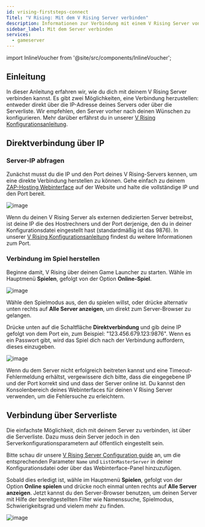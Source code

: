 ```yaml
---
id: vrising-firststeps-connect
Titel: "V Rising: Mit dem V Rising Server verbinden"
description: Informationen zur Verbindung mit einem V Rising Server von ZAP-Hosting - ZAP-Hosting.com Dokumentation
sidebar_label: Mit dem Server verbinden
services:
  - gameserver
---
```


import InlineVoucher from '@site/src/components/InlineVoucher';

## Einleitung

In dieser Anleitung erfahren wir, wie du dich mit deinem V Rising Server verbinden kannst. Es gibt zwei Möglichkeiten, eine Verbindung herzustellen: entweder direkt über die IP-Adresse deines Servers oder über die Serverliste. Wir empfehlen, den Server vorher nach deinen Wünschen zu konfigurieren. Mehr darüber erfährst du in unserer [V Rising Konfigurationsanleitung](vrising-configuration.md).

<InlineVoucher />

## Direktverbindung über IP

### Server-IP abfragen

Zunächst musst du die IP und den Port deines V Rising-Servers kennen, um eine direkte Verbindung herstellen zu können. Gehe einfach zu deinem [ZAP-Hosting Webinterface](https://zap-hosting.com/en/customer/) auf der Website und halte die vollständige IP und den Port bereit.

![image](https://screensaver01.zap-hosting.com/index.php/s/tyDGMi7YmmNMLsd/preview)

Wenn du deinen V Rising Server als externen dedizierten Server betreibst, ist deine IP die des Hostrechners und der Port derjenige, den du in deiner Konfigurationsdatei eingestellt hast (standardmäßig ist das 9876). In unserer [V Rising Konfigurationsanleitung](vrising-configuration.md) findest du weitere Informationen zum Port.

### Verbindung im Spiel herstellen

Beginne damit, V Rising über deinen Game Launcher zu starten. Wähle im Hauptmenü **Spielen**, gefolgt von der Option **Online-Spiel**.

![image](https://screensaver01.zap-hosting.com/index.php/s/cJcnRAX2Wj7sogx/preview)

Wähle den Spielmodus aus, den du spielen willst, oder drücke alternativ unten rechts auf **Alle Server anzeigen**, um direkt zum Server-Browser zu gelangen. 

Drücke unten auf die Schaltfläche **Direktverbindung** und gib deine IP gefolgt von dem Port ein, zum Beispiel: "123.456.679.123:9876". Wenn es ein Passwort gibt, wird das Spiel dich nach der Verbindung auffordern, dieses einzugeben.

![image](https://screensaver01.zap-hosting.com/index.php/s/tfroQDEgmr3p2D8/preview)

Wenn du dem Server nicht erfolgreich beitreten kannst und eine Timeout-Fehlermeldung erhältst, vergewissere dich bitte, dass die eingegebene IP und der Port korrekt sind und dass der Server online ist. Du kannst den Konsolenbereich deines Webinterfaces für deinen V Rising Server verwenden, um die Fehlersuche zu erleichtern.

## Verbindung über Serverliste

Die einfachste Möglichkeit, dich mit deinem Server zu verbinden, ist über die Serverliste. Dazu muss dein Server jedoch in den Serverkonfigurationsparametern auf öffentlich eingestellt sein. 

Bitte schau dir unsere [V Rising Server Configuration guide](vrising-configuration.md) an, um die entsprechenden Parameter `Name` und `ListOnMasterServer` in deiner Konfigurationsdatei oder über das Webinterface-Panel hinzuzufügen.

Sobald dies erledigt ist, wähle im Hauptmenü **Spielen**, gefolgt von der Option **Online spielen** und drücke noch einmal unten rechts auf **Alle Server anzeigen**. Jetzt kannst du den Server-Browser benutzen, um deinen Server mit Hilfe der bereitgestellten Filter wie Namenssuche, Spielmodus, Schwierigkeitsgrad und vielem mehr zu finden.

![image](https://screensaver01.zap-hosting.com/index.php/s/CGoZBkRsGTwkTQg/preview)